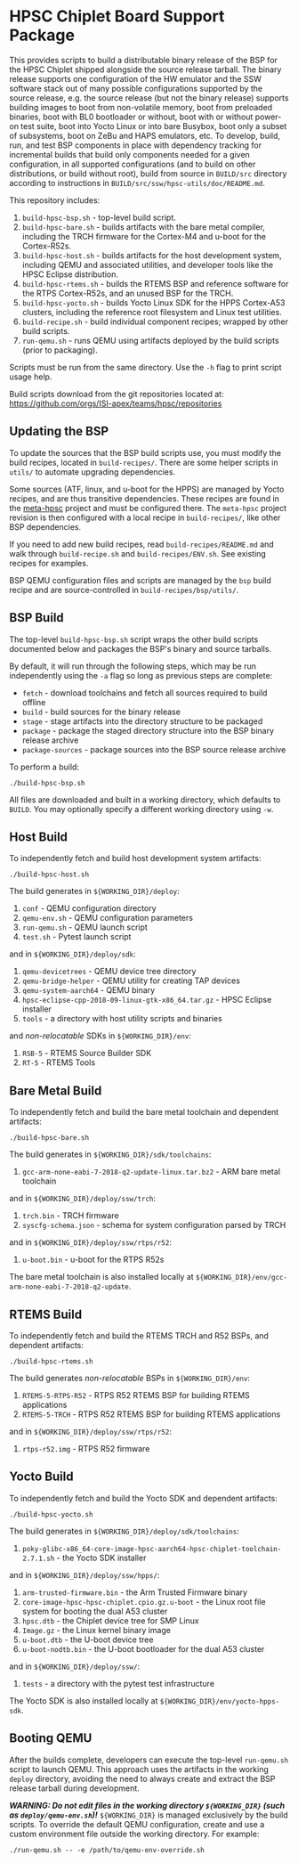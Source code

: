 HPSC Chiplet Board Support Package
==================================

This provides scripts to build a distributable binary release of the BSP for
the HPSC Chiplet shipped alongside the source release tarball. The binary
release supports one configuration of the HW emulator and the SSW software
stack out of many possible configurations supported by the source release, e.g.
the source release (but not the binary release) supports building images to
boot from non-volatile memory, boot from preloaded binaries, boot with BL0
bootloader or without, boot with or without power-on test suite, boot into
Yocto Linux or into bare Busybox, boot only a subset of subsystems, boot
on ZeBu and HAPS emulators, etc. To develop, build, run, and test BSP
components in place with dependency tracking for incremental builds that build
only components needed for a given configuration, in all supported
configurations (and to build on other distributions, or build without root),
build from source in `BUILD/src` directory according to instructions in
`BUILD/src/ssw/hpsc-utils/doc/README.md`.

This repository includes:

1. `build-hpsc-bsp.sh` - top-level build script.
1. `build-hpsc-bare.sh` - builds artifacts with the bare metal compiler, including the TRCH firmware for the Cortex-M4 and u-boot for the Cortex-R52s.
1. `build-hpsc-host.sh` - builds artifacts for the host development system, including QEMU and associated utilities, and developer tools like the HPSC Eclipse distribution.
1. `build-hpsc-rtems.sh` - builds the RTEMS BSP and reference software for the RTPS Cortex-R52s, and an unused BSP for the TRCH.
1. `build-hpsc-yocto.sh` - builds Yocto Linux SDK for the HPPS Cortex-A53 clusters, including the reference root filesystem and Linux test utilities.
1. `build-recipe.sh` - build individual component recipes; wrapped by other build scripts.
1. `run-qemu.sh` - runs QEMU using artifacts deployed by the build scripts (prior to packaging).

Scripts must be run from the same directory.
Use the `-h` flag to print script usage help.

Build scripts download from the git repositories located at:
https://github.com/orgs/ISI-apex/teams/hpsc/repositories


Updating the BSP
----------------

To update the sources that the BSP build scripts use, you must modify the build recipes, located in `build-recipes/`.
There are some helper scripts in `utils/` to automate upgrading dependencies.

Some sources (ATF, linux, and u-boot for the HPPS) are managed by Yocto recipes, and are thus transitive dependencies.
These recipes are found in the [meta-hpsc](https://github.com/ISI-apex/meta-hpsc) project and must be configured there.
The `meta-hpsc` project revision is then configured with a local recipe in `build-recipes/`, like other BSP dependencies.

If you need to add new build recipes, read `build-recipes/README.md` and walk through `build-recipe.sh` and `build-recipes/ENV.sh`.
See existing recipes for examples.

BSP QEMU configuration files and scripts are managed by the `bsp` build recipe and are source-controlled in `build-recipes/bsp/utils/`.


BSP Build
---------

The top-level `build-hpsc-bsp.sh` script wraps the other build scripts documented below and packages the BSP's binary and source tarballs.

By default, it will run through the following steps, which may be run independently using the `-a` flag so long as previous steps are complete:

* `fetch` - download toolchains and fetch all sources required to build offline
* `build` - build sources for the binary release
* `stage` - stage artifacts into the directory structure to be packaged
* `package` - package the staged directory structure into the BSP binary release archive
* `package-sources` - package sources into the BSP source release archive

To perform a build:

	./build-hpsc-bsp.sh

All files are downloaded and built in a working directory, which defaults to `BUILD`.
You may optionally specify a different working directory using `-w`.


Host Build
----------

To independently fetch and build host development system artifacts:

	./build-hpsc-host.sh

The build generates in `${WORKING_DIR}/deploy`:
1. `conf` - QEMU configuration directory
1. `qemu-env.sh` - QEMU configuration parameters
1. `run-qemu.sh` - QEMU launch script
1. `test.sh` - Pytest launch script

and in `${WORKING_DIR}/deploy/sdk`:

1. `qemu-devicetrees` - QEMU device tree directory
1. `qemu-bridge-helper` - QEMU utility for creating TAP devices
1. `qemu-system-aarch64` - QEMU binary
1. `hpsc-eclipse-cpp-2018-09-linux-gtk-x86_64.tar.gz` - HPSC Eclipse installer
1. `tools` - a directory with host utility scripts and binaries

and _non-relocatable_ SDKs in `${WORKING_DIR}/env`:

1. `RSB-5` - RTEMS Source Builder SDK
1. `RT-5` - RTEMS Tools


Bare Metal Build
----------------

To independently fetch and build the bare metal toolchain and dependent artifacts:

	./build-hpsc-bare.sh

The build generates in `${WORKING_DIR}/sdk/toolchains`:

1. `gcc-arm-none-eabi-7-2018-q2-update-linux.tar.bz2` - ARM bare metal toolchain

and in `${WORKING_DIR}/deploy/ssw/trch`:

1. `trch.bin` - TRCH firmware
1. `syscfg-schema.json` - schema for system configuration parsed by TRCH

and in `${WORKING_DIR}/deploy/ssw/rtps/r52`:

1. `u-boot.bin` - u-boot for the RTPS R52s

The bare metal toolchain is also installed locally at `${WORKING_DIR}/env/gcc-arm-none-eabi-7-2018-q2-update`.


RTEMS Build
-----------

To independently fetch and build the RTEMS TRCH and R52 BSPs, and dependent artifacts:

	./build-hpsc-rtems.sh

The build generates _non-relocatable_ BSPs in `${WORKING_DIR}/env`:

1. `RTEMS-5-RTPS-R52` - RTPS R52 RTEMS BSP for building RTEMS applications
1. `RTEMS-5-TRCH` - RTPS R52 RTEMS BSP for building RTEMS applications

and in `${WORKING_DIR}/deploy/ssw/rtps/r52`:

1. `rtps-r52.img` - RTPS R52 firmware


Yocto Build
-----------

To independently fetch and build the Yocto SDK and dependent artifacts:

	./build-hpsc-yocto.sh

The build generates in `${WORKING_DIR}/deploy/sdk/toolchains`:

1. `poky-glibc-x86_64-core-image-hpsc-aarch64-hpsc-chiplet-toolchain-2.7.1.sh` - the Yocto SDK installer

and in `${WORKING_DIR}/deploy/ssw/hpps/`:

1. `arm-trusted-firmware.bin` - the Arm Trusted Firmware binary
1. `core-image-hpsc-hpsc-chiplet.cpio.gz.u-boot` - the Linux root file system for booting the dual A53 cluster
1. `hpsc.dtb` - the Chiplet device tree for SMP Linux
1. `Image.gz` - the Linux kernel binary image
1. `u-boot.dtb` - the U-boot device tree
1. `u-boot-nodtb.bin` - the U-boot bootloader for the dual A53 cluster

and in `${WORKING_DIR}/deploy/ssw/`:

1. `tests` - a directory with the pytest test infrastructure

The Yocto SDK is also installed locally at `${WORKING_DIR}/env/yocto-hpps-sdk`.


Booting QEMU
------------

After the builds complete, developers can execute the top-level `run-qemu.sh` script to launch QEMU.
This approach uses the artifacts in the working `deploy` directory, avoiding the need to always create and extract the BSP release tarball during development.

***WARNING: Do not edit files in the working directory `${WORKING_DIR}` (such as `deploy/qemu-env.sh`)!***
`${WORKING_DIR}` is managed exclusively by the build scripts.
To override the default QEMU configuration, create and use a custom environment file outside the working directory.
For example:

	./run-qemu.sh -- -e /path/to/qemu-env-override.sh

